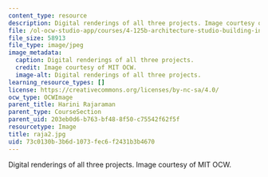 ```yaml
---
content_type: resource
description: Digital renderings of all three projects. Image courtesy of MIT OCW.
file: /ol-ocw-studio-app/courses/4-125b-architecture-studio-building-in-landscapes-fall-2005/73c0130b3b6d1073fec6f2431b3b4670_raja2.jpg
file_size: 58913
file_type: image/jpeg
image_metadata:
  caption: Digital renderings of all three projects.
  credit: Image courtesy of MIT OCW.
  image-alt: Digital renderings of all three projects.
learning_resource_types: []
license: https://creativecommons.org/licenses/by-nc-sa/4.0/
ocw_type: OCWImage
parent_title: Harini Rajaraman
parent_type: CourseSection
parent_uid: 203eb0d6-b763-bf48-8f50-c75542f62f5f
resourcetype: Image
title: raja2.jpg
uid: 73c0130b-3b6d-1073-fec6-f2431b3b4670
---
```

Digital renderings of all three projects. Image courtesy of MIT OCW.